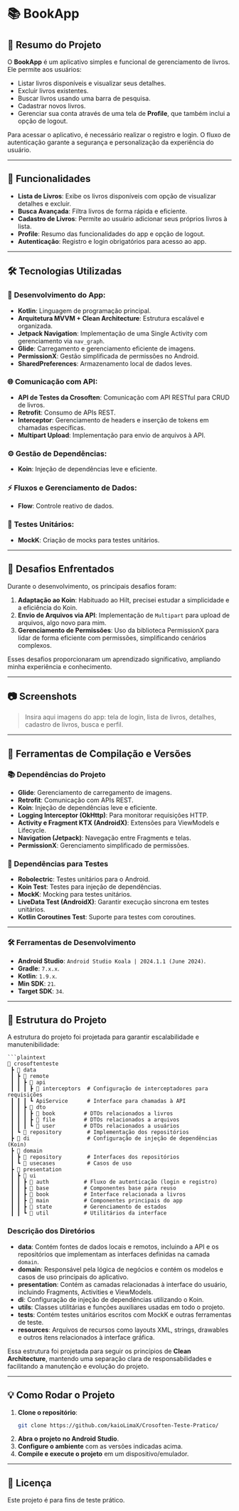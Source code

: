 
# 📚 BookApp

## 📖 Resumo do Projeto

O **BookApp** é um aplicativo simples e funcional de gerenciamento de livros. Ele permite aos usuários:

- Listar livros disponíveis e visualizar seus detalhes.
- Excluir livros existentes.
- Buscar livros usando uma barra de pesquisa.
- Cadastrar novos livros.
- Gerenciar sua conta através de uma tela de **Profile**, que também inclui a opção de logout.

Para acessar o aplicativo, é necessário realizar o registro e login. O fluxo de autenticação garante a segurança e personalização da experiência do usuário.

---

## 🚀 Funcionalidades

- **Lista de Livros**: Exibe os livros disponíveis com opção de visualizar detalhes e excluir.
- **Busca Avançada**: Filtra livros de forma rápida e eficiente.
- **Cadastro de Livros**: Permite ao usuário adicionar seus próprios livros à lista.
- **Profile**: Resumo das funcionalidades do app e opção de logout.
- **Autenticação**: Registro e login obrigatórios para acesso ao app.

---

## 🛠️ Tecnologias Utilizadas

### 📱 **Desenvolvimento do App**:
- **Kotlin**: Linguagem de programação principal.
- **Arquitetura MVVM + Clean Architecture**: Estrutura escalável e organizada.
- **Jetpack Navigation**: Implementação de uma Single Activity com gerenciamento via `nav_graph`.
- **Glide**: Carregamento e gerenciamento eficiente de imagens.
- **PermissionX**: Gestão simplificada de permissões no Android.
- **SharedPreferences**: Armazenamento local de dados leves.

### 🌐 **Comunicação com API**:
- **API de Testes da Crosoften**: Comunicação com API RESTful para CRUD de livros.
- **Retrofit**: Consumo de APIs REST.
- **Interceptor**: Gerenciamento de headers e inserção de tokens em chamadas específicas.
- **Multipart Upload**: Implementação para envio de arquivos à API.

### ⚙️ **Gestão de Dependências**:
- **Koin**: Injeção de dependências leve e eficiente.

### ⚡ **Fluxos e Gerenciamento de Dados**:
- **Flow**: Controle reativo de dados.

### 🧪 **Testes Unitários**:
- **MockK**: Criação de mocks para testes unitários.

---

## 🧩 Desafios Enfrentados

Durante o desenvolvimento, os principais desafios foram:

1. **Adaptação ao Koin**: Habituado ao Hilt, precisei estudar a simplicidade e a eficiência do Koin.
2. **Envio de Arquivos via API**: Implementação de `Multipart` para upload de arquivos, algo novo para mim.
3. **Gerenciamento de Permissões**: Uso da biblioteca PermissionX para lidar de forma eficiente com permissões, simplificando cenários complexos.

Esses desafios proporcionaram um aprendizado significativo, ampliando minha experiência e conhecimento.

---

## 📷 Screenshots

> Insira aqui imagens do app: tela de login, lista de livros, detalhes, cadastro de livros, busca e perfil.

---

## 🔧 Ferramentas de Compilação e Versões

### 📚 Dependências do Projeto

- **Glide**: Gerenciamento de carregamento de imagens.
- **Retrofit**: Comunicação com APIs REST.
- **Koin**: Injeção de dependências leve e eficiente.
- **Logging Interceptor (OkHttp)**: Para monitorar requisições HTTP.
- **Activity e Fragment KTX (AndroidX)**: Extensões para ViewModels e Lifecycle.
- **Navigation (Jetpack)**: Navegação entre Fragments e telas.
- **PermissionX**: Gerenciamento simplificado de permissões.

### 🧪 Dependências para Testes

- **Robolectric**: Testes unitários para o Android.
- **Koin Test**: Testes para injeção de dependências.
- **MockK**: Mocking para testes unitários.
- **LiveData Test (AndroidX)**: Garantir execução síncrona em testes unitários.
- **Kotlin Coroutines Test**: Suporte para testes com coroutines.

---

### 🛠 Ferramentas de Desenvolvimento

- **Android Studio**: `Android Studio Koala | 2024.1.1 (June 2024)`.
- **Gradle**: `7.x.x`.
- **Kotlin**: `1.9.x`.
- **Min SDK**: `21`.
- **Target SDK**: `34`.


---

## 📂 Estrutura do Projeto

A estrutura do projeto foi projetada para garantir escalabilidade e manutenibilidade:

```plaintext
```plaintext
📂 crosoftenteste
 ┣ 📂 data
 ┃ ┣ 📂 remote
 ┃ ┃ ┣ 📂 api
 ┃ ┃ ┃ ┣ 📂 interceptors  # Configuração de interceptadores para requisições
 ┃ ┃ ┃ ┗ ApiService      # Interface para chamadas à API
 ┃ ┃ ┣ 📂 dto
 ┃ ┃ ┃ ┣ 📂 book         # DTOs relacionados a livros
 ┃ ┃ ┃ ┣ 📂 file         # DTOs relacionados a arquivos
 ┃ ┃ ┃ ┗ 📂 user         # DTOs relacionados a usuários
 ┃ ┗ 📂 repository        # Implementação dos repositórios
 ┣ 📂 di                  # Configuração de injeção de dependências (Koin)
 ┣ 📂 domain
 ┃ ┣ 📂 repository        # Interfaces dos repositórios
 ┃ ┗ 📂 usecases          # Casos de uso
 ┣ 📂 presentation
 ┃ ┣ 📂 ui
 ┃ ┃ ┣ 📂 auth           # Fluxo de autenticação (login e registro)
 ┃ ┃ ┣ 📂 base           # Componentes base para reuso
 ┃ ┃ ┣ 📂 book           # Interface relacionada a livros
 ┃ ┃ ┣ 📂 main           # Componentes principais do app
 ┃ ┃ ┣ 📂 state          # Gerenciamento de estados
 ┃ ┃ ┗ 📂 util           # Utilitários da interface
```

### Descrição dos Diretórios

- **data**: Contém fontes de dados locais e remotos, incluindo a API e os repositórios que implementam as interfaces definidas na camada `domain`.
- **domain**: Responsável pela lógica de negócios e contém os modelos e casos de uso principais do aplicativo.
- **presentation**: Contém as camadas relacionadas à interface do usuário, incluindo Fragments, Activities e ViewModels.
- **di**: Configuração de injeção de dependências utilizando o Koin.
- **utils**: Classes utilitárias e funções auxiliares usadas em todo o projeto.
- **tests**: Contém testes unitários escritos com MockK e outras ferramentas de teste.
- **resources**: Arquivos de recursos como layouts XML, strings, drawables e outros itens relacionados à interface gráfica.

Essa estrutura foi projetada para seguir os princípios de **Clean Architecture**, mantendo uma separação clara de responsabilidades e facilitando a manutenção e evolução do projeto.

---

## 💡 Como Rodar o Projeto

1. **Clone o repositório**:
   ```bash
   git clone https://github.com/kaioLimaX/Crosoften-Teste-Pratico/
   ```
2. **Abra o projeto no Android Studio**.
3. **Configure o ambiente** com as versões indicadas acima.
4. **Compile e execute o projeto** em um dispositivo/emulador.

---

## 📜 Licença

Este projeto é para fins de teste prático.
